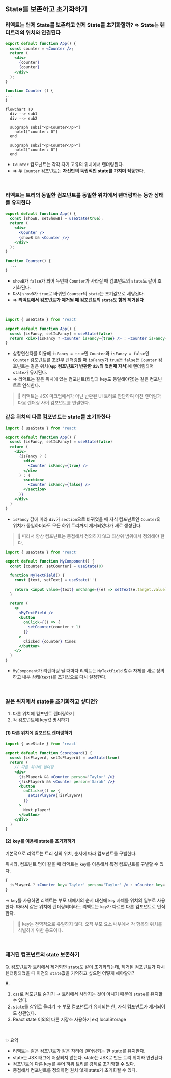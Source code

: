 ## State를 보존하고 초기화하기

### 리액트는 언제 State를 보존하고 언제 State를 초기화할까? ⇒ State는 렌더트리의 위치와 연결된다

```jsx
export default function App() {
  const counter = <Counter />;
  return (
    <div>
      {counter}
      {counter}
    </div>
  );
}

function Counter () {
...
}
```

```mermaid
flowchart TD
  div --> sub1
  div --> sub2

  subgraph sub1["<p>Counter</p>"]
    note1["counter: 0"]
  end

  subgraph sub2["<p>Counter</p>"]
    note2["counter: 0"]
  end
```

- `Counter` 컴포넌트는 각각 자기 고유의 위치에서 렌더링된다.
- ⇒ 두 `Counter` 컴포넌트는 **자신만의 독립적인 state를 가지며 작동**한다.

<br/>

### 리액트는 트리의 동일한 컴포넌트를 동일한 위치에서 렌더링하는 동안 상태를 유지한다

```jsx
export default function App() {
  const [showB, setShowB] = useState(true);
  return (
    <div>
      <Counter />
      {showB && <Counter />}
    </div>
  );
}

function Counter() {
  ...
}

```

- `showB`가 `false`가 되어 두번째 `Counter`가 사라질 때 컴포넌트의 `state`도 같이 초기화된다.
- 다시 `showB`가 `true`로 바뀌면 `Counter`의 `state`는 초기값으로 세팅된다.
- ⇒ **리액트에서 컴포넌트가 제거될 때 컴포넌트의 `state`도 함께 제거된다**

<br/>

```jsx
import { useState } from 'react'

export default function App() {
  const [isFancy, setIsFancy] = useState(false)
  return <div>{isFancy ? <Counter isFancy={true} /> : <Counter isFancy={false} />}</div>
}
```

- 삼항연산자를 이용해 `isFancy = true`인 `Counter`와 `isFancy = false`인 `Counter` 컴포넌트를 조건부 렌더링할 때 `isFancy`가 `true`든 `false`든 `Counter` 컴포넌트는 같은 위치(**`App` 컴포넌트가 반환한 `div`의 첫번재 자식**)에 렌더링되어 `state`가 유지된다.
- ⇒ 리액트는 같은 위치에 있는 컴포넌트(타입과 key도 동일해야함)는 같은 컴포넌트로 인식한다.

> 🔴 리액트는 JSX 마크업에서가 아닌 반환된 UI 트리로 판단하여 이전 렌더링과 다음 렌더링 사이 컴포넌트를 연결한다.

### 같은 위치의 다른 컴포넌트는 state를 초기화한다

```jsx
import { useState } from 'react'

export default function App() {
  const [isFancy, setIsFancy] = useState(false)
  return (
    <div>
      {isFancy ? (
        <div>
          <Counter isFancy={true} />
        </div>
      ) : (
        <section>
          <Counter isFancy={false} />
        </section>
      )}
    </div>
  )
}
```

- `isFancy` 값에 따라 `div`가 `section`으로 바뀌었을 때 자식 컴포넌트인 `Counter`의 위치가 동일하더라도 모든 하위 트리까지 제거되었다가 새로 생성된다.

> 🔴 따라서 항상 컴포넌트는 중첩해서 정의하지 않고 최상위 범위에서 정의해야 한다.

```jsx
import { useState } from 'react'

export default function MyComponent() {
  const [counter, setCounter] = useState(0)

  function MyTextField() {
    const [text, setText] = useState('')

    return <input value={text} onChange={(e) => setText(e.target.value)} />
  }

  return (
    <>
      <MyTextField />
      <button
        onClick={() => {
          setCounter(counter + 1)
        }}
      >
        Clicked {counter} times
      </button>
    </>
  )
}
```

- `MyComponent`가 리렌더링 될 때마다 리액트는 `MyTextField` 함수 자체를 새로 정의하고 내부 상태(`text`)를 초기값으로 다시 설정한다.

<br/>

### 같은 위치에서 state를 초기화하고 싶다면?

1. 다른 위치에 컴포넌트 렌더링하기
2. 각 컴포넌트에 key값 명시하기

#### (1) 다른 위치에 컴포넌트 렌더링하기

```jsx
import { useState } from 'react'

export default function Scoreboard() {
  const [isPlayerA, setIsPlayerA] = useState(true)
  return (
    // 다른 위치에 렌더링
    <div>
      {isPlayerA && <Counter person='Taylor' />}
      {!isPlayerA && <Counter person='Sarah' />}
      <button
        onClick={() => {
          setIsPlayerA(!isPlayerA)
        }}
      >
        Next player!
      </button>
    </div>
  )
}
```

#### (2) key를 이용해 state를 초기화하기

기본적으로 리액트는 트리 상의 위치, 순서에 따라 컴포넌트를 구별한다.

위치와, 컴포넌트 명이 같을 때 리액트는 `key`를 이용해서 특정 컴포넌트를 구별할 수 있다.

```jsx
{
  isPlayerA ? <Counter key='Taylor' person='Taylor' /> : <Counter key='Sarah' person='Sarah' />
}
```

⇒ `key`를 사용하면 리액트는 부모 내에서의 순서 대신에 `key` 자체를 위치의 일부로 사용한다. 따라서 같은 위치에 렌더링되더라도 리액트는 `key`가 다르면 다른 컴포넌트로 인식한다.

> 🔴 key는 전역적으로 유일하지 않다. 오직 부모 요소 내부에서 각 항목의 위치를 식별하기 위한 용도이다.

<br/>

### 제거된 컴포넌트의 state 보존하기

Q. 컴포넌트가 트리에서 제거되면 `state`도 같이 초기화되는데, 제거된 컴포넌트가 다시 렌더링되었을 때 이전의 `state`값을 기억하고 싶으면 어떻게 해야할까?

A.

1. `css`로 컴포넌트 숨기기 → 트리에서 사라지는 것이 아니기 때문에 `state`를 유지할 수 있다.
2. `state`를 상위로 올리기 → 부모 컴포넌트가 유지되는 한, 자식 컴포넌트가 제거되어도 상관없다.
3. React state 이외의 다른 저장소 사용하기 ex) localStorage

<br/>

✨ 요약

- 리액트는 같은 컴포넌트가 같은 자리에 렌더링되는 한 state를 유지한다.
- state는 JSX 태그에 저장되지 않는다. state는 JSX로 만든 트리 위치와 연관된다.
- 컴포넌트에 다른 key를 주어 하위 트리를 강제로 초기화할 수 있다.
- 중첩해서 컴포넌트를 정의하면 원치 않게 state가 초기화될 수 있다.
